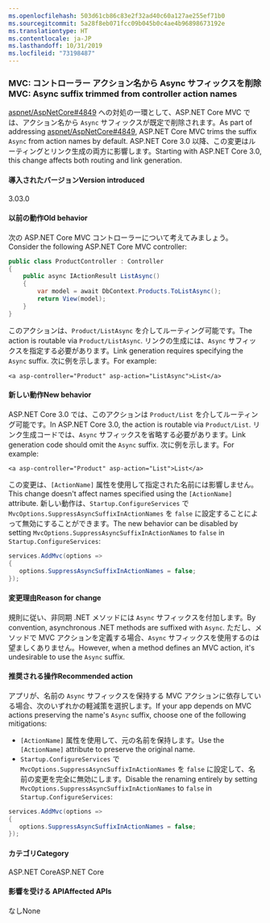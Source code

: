 ```yaml
---
ms.openlocfilehash: 503d61cb86c83e2f32ad40c60a127ae255ef71b0
ms.sourcegitcommit: 5a28f8eb071fcc09b045b0c4ae4b96898673192e
ms.translationtype: HT
ms.contentlocale: ja-JP
ms.lasthandoff: 10/31/2019
ms.locfileid: "73198487"
---
```

### <a name="mvc-async-suffix-trimmed-from-controller-action-names"></a><span data-ttu-id="e96c9-101">MVC: コントローラー アクション名から Async サフィックスを削除</span><span class="sxs-lookup"><span data-stu-id="e96c9-101">MVC: Async suffix trimmed from controller action names</span></span>

<span data-ttu-id="e96c9-102">[aspnet/AspNetCore#4849](https://github.com/aspnet/AspNetCore/issues/4849) への対処の一環として、ASP.NET Core MVC では、アクション名から `Async` サフィックスが既定で削除されます。</span><span class="sxs-lookup"><span data-stu-id="e96c9-102">As part of addressing [aspnet/AspNetCore#4849](https://github.com/aspnet/AspNetCore/issues/4849), ASP.NET Core MVC trims the suffix `Async` from action names by default.</span></span> <span data-ttu-id="e96c9-103">ASP.NET Core 3.0 以降、この変更はルーティングとリンク生成の両方に影響します。</span><span class="sxs-lookup"><span data-stu-id="e96c9-103">Starting with ASP.NET Core 3.0, this change affects both routing and link generation.</span></span>

#### <a name="version-introduced"></a><span data-ttu-id="e96c9-104">導入されたバージョン</span><span class="sxs-lookup"><span data-stu-id="e96c9-104">Version introduced</span></span>

<span data-ttu-id="e96c9-105">3.0</span><span class="sxs-lookup"><span data-stu-id="e96c9-105">3.0</span></span>

#### <a name="old-behavior"></a><span data-ttu-id="e96c9-106">以前の動作</span><span class="sxs-lookup"><span data-stu-id="e96c9-106">Old behavior</span></span>

<span data-ttu-id="e96c9-107">次の ASP.NET Core MVC コントローラーについて考えてみましょう。</span><span class="sxs-lookup"><span data-stu-id="e96c9-107">Consider the following ASP.NET Core MVC controller:</span></span>

```csharp
public class ProductController : Controller
{
    public async IActionResult ListAsync()
    {
        var model = await DbContext.Products.ToListAsync();
        return View(model);
    }
}
```

<span data-ttu-id="e96c9-108">このアクションは、`Product/ListAsync` を介してルーティング可能です。</span><span class="sxs-lookup"><span data-stu-id="e96c9-108">The action is routable via `Product/ListAsync`.</span></span> <span data-ttu-id="e96c9-109">リンクの生成には、`Async` サフィックスを指定する必要があります。</span><span class="sxs-lookup"><span data-stu-id="e96c9-109">Link generation requires specifying the `Async` suffix.</span></span> <span data-ttu-id="e96c9-110">次に例を示します。</span><span class="sxs-lookup"><span data-stu-id="e96c9-110">For example:</span></span>

```cshtml
<a asp-controller="Product" asp-action="ListAsync">List</a>
```

#### <a name="new-behavior"></a><span data-ttu-id="e96c9-111">新しい動作</span><span class="sxs-lookup"><span data-stu-id="e96c9-111">New behavior</span></span>

<span data-ttu-id="e96c9-112">ASP.NET Core 3.0 では、このアクションは `Product/List` を介してルーティング可能です。</span><span class="sxs-lookup"><span data-stu-id="e96c9-112">In ASP.NET Core 3.0, the action is routable via `Product/List`.</span></span> <span data-ttu-id="e96c9-113">リンク生成コードでは、`Async` サフィックスを省略する必要があります。</span><span class="sxs-lookup"><span data-stu-id="e96c9-113">Link generation code should omit the `Async` suffix.</span></span> <span data-ttu-id="e96c9-114">次に例を示します。</span><span class="sxs-lookup"><span data-stu-id="e96c9-114">For example:</span></span>

```cshtml
<a asp-controller="Product" asp-action="List">List</a>
```

<span data-ttu-id="e96c9-115">この変更は、`[ActionName]` 属性を使用して指定された名前には影響しません。</span><span class="sxs-lookup"><span data-stu-id="e96c9-115">This change doesn't affect names specified using the `[ActionName]` attribute.</span></span> <span data-ttu-id="e96c9-116">新しい動作は、`Startup.ConfigureServices` で `MvcOptions.SuppressAsyncSuffixInActionNames` を `false` に設定することによって無効にすることができます。</span><span class="sxs-lookup"><span data-stu-id="e96c9-116">The new behavior can be disabled by setting `MvcOptions.SuppressAsyncSuffixInActionNames` to `false` in `Startup.ConfigureServices`:</span></span>

```csharp
services.AddMvc(options =>
{
   options.SuppressAsyncSuffixInActionNames = false;
});
```

#### <a name="reason-for-change"></a><span data-ttu-id="e96c9-117">変更理由</span><span class="sxs-lookup"><span data-stu-id="e96c9-117">Reason for change</span></span>

<span data-ttu-id="e96c9-118">規則に従い、非同期 .NET メソッドには `Async` サフィックスを付加します。</span><span class="sxs-lookup"><span data-stu-id="e96c9-118">By convention, asynchronous .NET methods are suffixed with `Async`.</span></span> <span data-ttu-id="e96c9-119">ただし、メソッドで MVC アクションを定義する場合、`Async` サフィックスを使用するのは望ましくありません。</span><span class="sxs-lookup"><span data-stu-id="e96c9-119">However, when a method defines an MVC action, it's undesirable to use the `Async` suffix.</span></span>

#### <a name="recommended-action"></a><span data-ttu-id="e96c9-120">推奨される操作</span><span class="sxs-lookup"><span data-stu-id="e96c9-120">Recommended action</span></span>

<span data-ttu-id="e96c9-121">アプリが、名前の `Async` サフィックスを保持する MVC アクションに依存している場合、次のいずれかの軽減策を選択します。</span><span class="sxs-lookup"><span data-stu-id="e96c9-121">If your app depends on MVC actions preserving the name's `Async` suffix, choose one of the following mitigations:</span></span>

- <span data-ttu-id="e96c9-122">`[ActionName]` 属性を使用して、元の名前を保持します。</span><span class="sxs-lookup"><span data-stu-id="e96c9-122">Use the `[ActionName]` attribute to preserve the original name.</span></span>
- <span data-ttu-id="e96c9-123">`Startup.ConfigureServices` で `MvcOptions.SuppressAsyncSuffixInActionNames` を `false` に設定して、名前の変更を完全に無効にします。</span><span class="sxs-lookup"><span data-stu-id="e96c9-123">Disable the renaming entirely by setting `MvcOptions.SuppressAsyncSuffixInActionNames` to `false` in `Startup.ConfigureServices`:</span></span>

```csharp
services.AddMvc(options =>
{
   options.SuppressAsyncSuffixInActionNames = false;
});
```

#### <a name="category"></a><span data-ttu-id="e96c9-124">カテゴリ</span><span class="sxs-lookup"><span data-stu-id="e96c9-124">Category</span></span>

<span data-ttu-id="e96c9-125">ASP.NET Core</span><span class="sxs-lookup"><span data-stu-id="e96c9-125">ASP.NET Core</span></span>

#### <a name="affected-apis"></a><span data-ttu-id="e96c9-126">影響を受ける API</span><span class="sxs-lookup"><span data-stu-id="e96c9-126">Affected APIs</span></span>

<span data-ttu-id="e96c9-127">なし</span><span class="sxs-lookup"><span data-stu-id="e96c9-127">None</span></span>

<!-- 

#### Affected APIs

Not detectable via API analysis

-->
